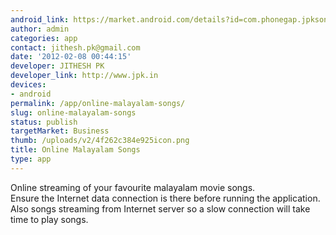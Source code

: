 ```yaml
---
android_link: https://market.android.com/details?id=com.phonegap.jpksongs
author: admin
categories: app
contact: jithesh.pk@gmail.com
date: '2012-02-08 00:44:15'
developer: JITHESH PK
developer_link: http://www.jpk.in
devices: 
- android
permalink: /app/online-malayalam-songs/
slug: online-malayalam-songs
status: publish
targetMarket: Business
thumb: /uploads/v2/4f262c384e925icon.png
title: Online Malayalam Songs
type: app
---
```


Online streaming of your favourite malayalam movie songs. <br />
Ensure the Internet data connection is there before running the application. Also songs streaming from Internet server so a slow connection will take time to play songs.